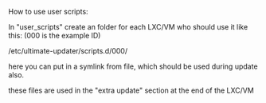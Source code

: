How to use user scripts:

In "user_scripts" create an folder for each LXC/VM who should use it like this:
(000 is the example ID)

/etc/ultimate-updater/scripts.d/000/

here you can put in a symlink from file, which should be used during update also.

these files are used in the "extra update" section at the end of the LXC/VM
